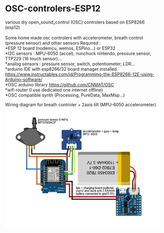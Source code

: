 # OSC-controlers-ESP12
various diy open_sound_control (OSC) controlers based on ESP8266 (esp12)<br />
<br />
Some home made osc controlers with accelerometer, breath control (pressure sensor) and other sensors
Required :<br />
*ESP 12 board (nodemcu, wemos, ESPino...) or ESP32<br />
*I2C sensors : MPU-6050 (accel), nunchuck nintendo, pressure sensor, TTP229 (16 touch sensor)...<br />
*analog sensors : pressure sensor, switch, potentiometer, LDR...<br />
*arduino IDE with esp8266/32 board manager installed https://www.instructables.com/id/Programming-the-ESP8266-12E-using-Arduino-software/ <br />
*OSC arduino library  https://github.com/CNMAT/OSC<br />
*wifi router (I use dedicated one internet offline) <br />
*OSC compatible synth (Processing, PureData, MaxMsp...)<br />

Wiring diagram for breath controler + 2axis tilt (MPU-6050 accelerometer)<br />
![alt text](https://github.com/gaeljaton/OSC-controlers-ESP12/blob/master/BreathWiring.jpg)
